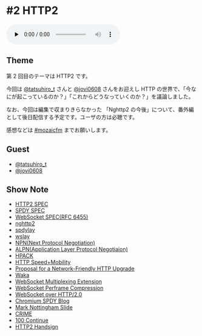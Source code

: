 # #2 HTTP2

<audio preload=none controls src=http://files.mozaic.fm/mozaic-ep2.m4a></audio>


## Theme

第 2 回目のテーマは HTTP2 です。

今回は [@tatsuhiro_t](https://twitter.com/tatsuhiro_t) さんと [@jovi0608](https://twitter.com/jovi0608) さんをお迎えし HTTP の世界で、「今なにが起こっているのか？」「これからどうなっていくのか？」を議論しました。

なお、今回は編集で収まりきらなかった 「Nghttp2 の今後」について、番外編として後日配信する予定です。ユーザの方は必聴です。

感想などは [#mozaicfm](https://twitter.com/search?q=mozaicfm&src=hash) までお願いします。


## Guest

- [@tatsuhiro_t](https://twitter.com/tatsuhiro_t)
- [@jovi0608](https://twitter.com/jovi0608)


## Show Note

- [HTTP2 SPEC](http://t.umblr.com/redirect?z=http%3A%2F%2Ftools.ietf.org%2Fhtml%2Fdraft-ietf-httpbis-http2&t=NTQxM2I0NTEzNDk4ODE3YzU4OGQwNGE5YzViYzcyYjFhYzVjZGFhYixOUVNmZnZqSA%3D%3D)
- [SPDY SPEC](http://t.umblr.com/redirect?z=http%3A%2F%2Fwww.chromium.org%2Fspdy%2Fspdy-protocol&t=OTk1ZjdiYzM5YjE5ZGQwYWYxOTFmZTNiMGNlOTA2MTdmZTczMGRjNixOUVNmZnZqSA%3D%3D)
- [WebSocket SPEC(RFC 6455)](http://t.umblr.com/redirect?z=https%3A%2F%2Ftools.ietf.org%2Fhtml%2Frfc6455&t=OTRjMTlmYzRiMTEyMjE2M2JiMzdiZWFhOWUwZTI0MzEwMmVhNzY1YixOUVNmZnZqSA%3D%3D)
- [nghttp2](http://t.umblr.com/redirect?z=https%3A%2F%2Fgithub.com%2Ftatsuhiro-t%2Fnghttp2&t=MTk1ZGZhZTY0ZjM5Y2NiODJmMTEyNThiNjk2NGVlMzg4ODQ3YWIzMixOUVNmZnZqSA%3D%3D)
- [spdylay](http://t.umblr.com/redirect?z=https%3A%2F%2Fgithub.com%2Ftatsuhiro-t%2Fspdylay&t=ZDIxNjBlMzFiNWQ5ZjNiOTc3OTBlZWFjMThjYjQ2NDhjYTFlMjkxMCxOUVNmZnZqSA%3D%3D)
- [wslay](http://t.umblr.com/redirect?z=https%3A%2F%2Fgithub.com%2Ftatsuhiro-t%2Fwslay&t=MTM4OTcwNjc3MmI2YzdjYmI1ZGM1MzFhYjA5MWNkNTdiMzc0MzAzYSxOUVNmZnZqSA%3D%3D)
- [NPN(Next Protocol Negotiation)](http://t.umblr.com/redirect?z=https%3A%2F%2Ftechnotes.googlecode.com%2Fgit%2Fnextprotoneg.html&t=MGYxYWIxZDZkMjRjMzdhNmY0ZmZlNjhjOGIxZjhhNGQyZjc4YTE3YixOUVNmZnZqSA%3D%3D)
- [ALPN(Application Layer Protocol Negotiaion)](http://t.umblr.com/redirect?z=http%3A%2F%2Ftools.ietf.org%2Fhtml%2Fdraft-ietf-tls-applayerprotoneg&t=NTk3MGVmNjk0YWNiYjExMmVjOTNjNmY5MzU4MTYwMGYxOWIyZTE4ZixOUVNmZnZqSA%3D%3D)
- [HPACK](http://t.umblr.com/redirect?z=http%3A%2F%2Ftools.ietf.org%2Fhtml%2Fdraft-ietf-httpbis-header-compression&t=MjgzZGUyNmI0ODA2ZGFjNGFiNjBlOTgwMjYzZDdiNGEzMzM0NDhmOSxOUVNmZnZqSA%3D%3D)
- [HTTP Speed+Mobility](http://t.umblr.com/redirect?z=http%3A%2F%2Ftools.ietf.org%2Fhtml%2Fdraft-montenegro-httpbis-speed-mobility&t=ODIyYmJlYjRlY2Y4ZGI1YjZiODZhYmJiYmEzYmZkNmIwY2IwMmRiMyxOUVNmZnZqSA%3D%3D)
- [Proposal for a Network-Friendly HTTP Upgrade](http://t.umblr.com/redirect?z=https%3A%2F%2Ftools.ietf.org%2Fhtml%2Fdraft-tarreau-httpbis-network-friendly&t=NDhiNzEyNjdkMTk4M2MyODI5ZTMwYTdiYzZiMDA4OWUwZmYwYTMzNixOUVNmZnZqSA%3D%3D)
- [Waka](http://t.umblr.com/redirect?z=http%3A%2F%2Ftools.ietf.org%2Fagenda%2F83%2Fslides%2Fslides-83-httpbis-5.pdf&t=MmEwYjFlMWQzNTRmNmQ5NDQ3YWNkNGJmYjhiYTMyMGYzNzg0NGZmZCxOUVNmZnZqSA%3D%3D)
- [WebSocket Multiplexing Extension](http://t.umblr.com/redirect?z=http%3A%2F%2Ftools.ietf.org%2Fhtml%2Fdraft-ietf-hybi-websocket-multiplexing&t=OWVlNmJlMzY2NGM0MjEyN2EyN2FmM2JiMzg3YjhkM2QwMGUyOGNiYSxOUVNmZnZqSA%3D%3D)
- [WebSocket Perframe Compression](http://t.umblr.com/redirect?z=http%3A%2F%2Ftools.ietf.org%2Fhtml%2Fdraft-ietf-hybi-websocket-perframe-compression&t=NjVlNGQ2ZjVhMGY2MjNmMDg3MDBmOGEyMWE2MWFjNTZlMjcwMTJiNSxOUVNmZnZqSA%3D%3D)
- [WebSocket over HTTP/2.0](http://t.umblr.com/redirect?z=http%3A%2F%2Ftools.ietf.org%2Fhtml%2Fdraft-hirano-httpbis-websocket-over-http2&t=NmNiMTZiODVhM2VmYjdhMzFmMmJmMTFjZTI0ZDM1YWU1NjkzNjhlMCxOUVNmZnZqSA%3D%3D)
- [Chromium SPDY Blog](http://t.umblr.com/redirect?z=http%3A%2F%2Fblog.chromium.org%2F2012%2F01%2Fmaking-web-speedier-and-safer-with-spdy.html&t=MmE3NDcyZGZmMGNlNWNjYmQ2NWI3MGVjMTZkMzJjZjU4Mzc3NTU1OCxOUVNmZnZqSA%3D%3D)
- [Mark Nottingham Slide](http://t.umblr.com/redirect?z=http%3A%2F%2Fwww.slideshare.net%2Fmnot%2Fwhat-http20-will-do-for-you&t=NjViODkzMzQzODdmYTBmZDI2MThiNDNhMzNmMjcwMTRhOWE2MmIwMyxOUVNmZnZqSA%3D%3D)
- [CRIME](http://t.umblr.com/redirect?z=https%3A%2F%2Fwww.imperialviolet.org%2F2012%2F09%2F21%2Fcrime.html&t=YTk4OGM2NTdmZDFkZDg5MzU1NGZiZjNlYWEzOTllYjVhMWUzOTY2MyxOUVNmZnZqSA%3D%3D)
- [100 Continue](http://t.umblr.com/redirect?z=http%3A%2F%2Fwww.studyinghttp.net%2Fconnections%23UseOfThe100Status&t=YmQzYzI0OGEyYmJkN2VjMmFiZTA1NzBmZGFiZmQ5MDZkNzJiZDQxMyxOUVNmZnZqSA%3D%3D)
- [HTTP2 Handsign](https://twitter.com/tatsuhiro_t/status/452469688425922560)
